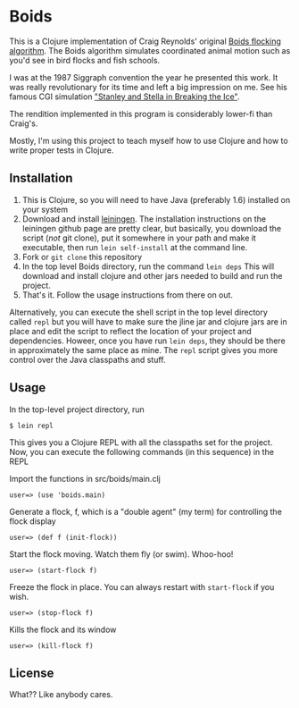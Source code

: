 Boids
=====
This is a Clojure implementation of Craig Reynolds' original [Boids
flocking algorithm](http://www.red3d.com/cwr/boids/).  The Boids
algorithm simulates coordinated animal motion such as you'd see in
bird flocks and fish schools.

I was at the 1987 Siggraph convention the year he presented this
work. It was really revolutionary for its time and left a big
impression on me.  See his famous CGI simulation ["Stanley and Stella
in Breaking the
Ice"](http://www.youtube.com/watch?v=3bTqWsVqyzE&NR=1).

The rendition implemented in this program is considerably lower-fi
than Craig's.

Mostly, I'm using this project to teach myself how to use Clojure and
how to write proper tests in Clojure.

Installation
------------
1. This is Clojure, so you will need to have Java (preferably 1.6)
installed on your system
2. Download and install
[leiningen](http://github.com/technomancy/leiningen).  The
installation instructions on the leiningen github page are pretty
clear, but basically, you download the script (_not_ git clone), put
it somewhere in your path and make it executable, then run  `lein
self-install` at the command line.
3. Fork or `git clone` this repository
4. In the top level Boids directory, run the command `lein deps` This
will download and install clojure and other jars needed to build and
run the project.
5. That's it.  Follow the usage instructions from there on out.

Alternatively, you can execute the shell script in the top level
directory called `repl` but you will have to make sure the jline jar
and clojure jars are in place and edit the script to reflect the
location of your project and dependencies.  Howeer, once you have run
`lein deps`, they should be there in approximately the same place as
mine.  The `repl` script gives you more control over the Java
classpaths and stuff.

Usage
-----
In the top-level project directory, run

    $ lein repl

This gives you a Clojure REPL with all the classpaths set for the
project. Now, you can execute the following commands (in this sequence) in the
REPL

Import the functions in src/boids/main.clj

    user=> (use 'boids.main)

Generate a flock, f, which is a "double agent" (my term) for controlling
the flock display

    user=> (def f (init-flock))
	       
Start the flock moving.  Watch them fly (or swim). Whoo-hoo!

    user=> (start-flock f) 

Freeze the flock in place. You can always restart with `start-flock` if
you wish.

    user=> (stop-flock f) 

Kills the flock and its window

    user=> (kill-flock f) 

License
-------
What??  Like anybody cares.
